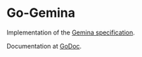 # Go-Gemina

Implementation of the [Gemina specification](https://github.com/andreas19/gemina-spec).

Documentation at [GoDoc](https://godoc.org/github.com/andreas19/go-gemina/gemina).

